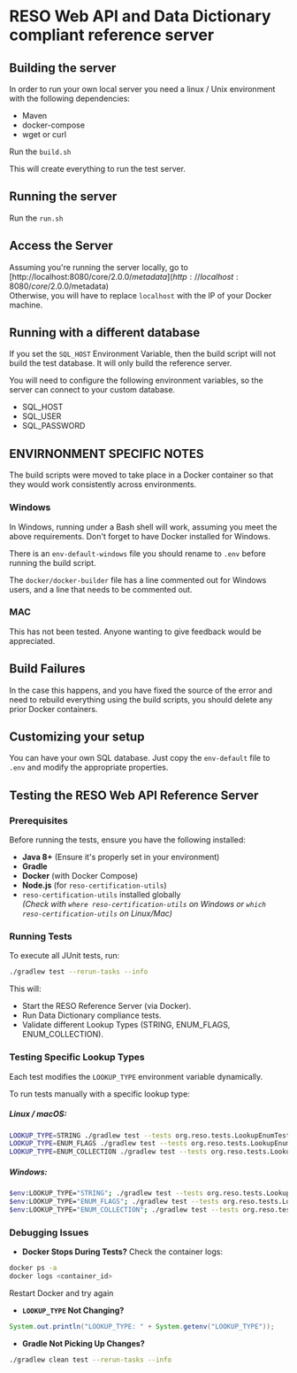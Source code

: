 # RESO Web API and Data Dictionary compliant reference server

## Building the server

In order to run your own local server you need a linux / Unix environment with the following dependencies:

* Maven
* docker-compose
* wget or curl

Run the `build.sh`

This will create everything to run the test server.

## Running the server

Run the `run.sh`

## Access the Server

Assuming you're running the server locally, go to [http://localhost:8080/core/2.0.0/$metadata](http://localhost:8080/core/2.0.0/$metadata)\
Otherwise, you will have to replace `localhost` with the IP of your Docker machine.

## Running with a different database

If you set the `SQL_HOST` Environment Variable, then the build script will not build the test database.
It will only build the reference server.

You will need to configure the following environment variables, so the server can connect to your custom database.

* SQL_HOST
* SQL_USER
* SQL_PASSWORD

## ENVIRNONMENT SPECIFIC NOTES

The build scripts were moved to take place in a Docker container so that they would work consistently across environments.

### Windows
In Windows, running under a Bash shell will work, assuming you meet the above requirements.
Don't forget to have Docker installed for Windows.

There is an `env-default-windows` file you should rename to `.env` before running the build script.

The `docker/docker-builder` file has a line commented out for Windows users, and a line that needs to be commented out.

### MAC

This has not been tested.  Anyone wanting to give feedback would be appreciated.

## Build Failures

In the case this happens, and you have fixed the source of the error and need to rebuild everything using the build scripts, you should delete any prior Docker containers.

## Customizing your setup

You can have your own SQL database.  Just copy the `env-default` file to `.env` and modify the appropriate properties.


## Testing the RESO Web API Reference Server

### Prerequisites
Before running the tests, ensure you have the following installed:
- **Java 8+** (Ensure it's properly set in your environment)
- **Gradle**
- **Docker** (with Docker Compose)
- **Node.js** (for `reso-certification-utils`)
- `reso-certification-utils` installed globally  
  _(Check with `where reso-certification-utils` on Windows or `which reso-certification-utils` on Linux/Mac)_

### Running Tests
To execute all JUnit tests, run:

```sh
./gradlew test --rerun-tasks --info
```

This will:

- Start the RESO Reference Server (via Docker).
- Run Data Dictionary compliance tests.
- Validate different Lookup Types (STRING, ENUM_FLAGS, ENUM_COLLECTION).

### Testing Specific Lookup Types

Each test modifies the ```LOOKUP_TYPE``` environment variable dynamically.

To run tests manually with a specific lookup type:

##### Linux / macOS:
```sh
LOOKUP_TYPE=STRING ./gradlew test --tests org.reso.tests.LookupEnumTest
LOOKUP_TYPE=ENUM_FLAGS ./gradlew test --tests org.reso.tests.LookupEnumFlagsTest
LOOKUP_TYPE=ENUM_COLLECTION ./gradlew test --tests org.reso.tests.LookupStringTest
```

##### Windows:
```sh
$env:LOOKUP_TYPE="STRING"; ./gradlew test --tests org.reso.tests.LookupEnumTest
$env:LOOKUP_TYPE="ENUM_FLAGS"; ./gradlew test --tests org.reso.tests.LookupEnumFlagsTest
$env:LOOKUP_TYPE="ENUM_COLLECTION"; ./gradlew test --tests org.reso.tests.LookupStringTest
```

### Debugging Issues
- **Docker Stops During Tests?**
Check the container logs:
```sh
docker ps -a
docker logs <container_id>
```
Restart Docker and try again

- **```LOOKUP_TYPE``` Not Changing?**
```java
System.out.println("LOOKUP_TYPE: " + System.getenv("LOOKUP_TYPE"));
```
- **Gradle Not Picking Up Changes?**
```sh
./gradlew clean test --rerun-tasks --info
```